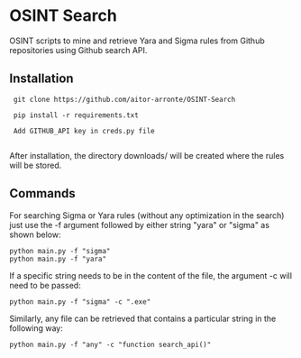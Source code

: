 # OSINT Search

OSINT scripts to mine and retrieve Yara and Sigma rules from Github repositories using Github search API.

## Installation

```
 git clone https://github.com/aitor-arronte/OSINT-Search
 
 pip install -r requirements.txt
 
 Add GITHUB_API key in creds.py file
 
 ```
 
 After installation, the directory downloads/ will be created where the rules will be stored.

## Commands


For searching Sigma or Yara rules (without any optimization in the search) just use the -f argument followed by either string "yara" or "sigma" as shown below:

```
python main.py -f "sigma"
python main.py -f "yara"

```
 If a specific string needs to be in the content of the file, the argument -c will need to be passed:

```
python main.py -f "sigma" -c ".exe"
```

Similarly, any file can be retrieved that contains a particular string in the following way:

```
python main.py -f "any" -c "function search_api()"
```
